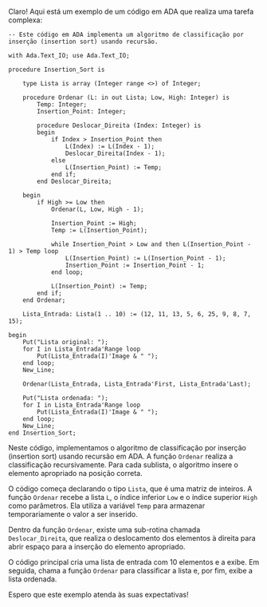 Claro! Aqui está um exemplo de um código em ADA que realiza uma tarefa complexa:

```
-- Este código em ADA implementa um algoritmo de classificação por inserção (insertion sort) usando recursão.

with Ada.Text_IO; use Ada.Text_IO;

procedure Insertion_Sort is

    type Lista is array (Integer range <>) of Integer;

    procedure Ordenar (L: in out Lista; Low, High: Integer) is
        Temp: Integer;
        Insertion_Point: Integer;

        procedure Deslocar_Direita (Index: Integer) is
        begin
            if Index > Insertion_Point then
                L(Index) := L(Index - 1);
                Deslocar_Direita(Index - 1);
            else
                L(Insertion_Point) := Temp;
            end if;
        end Deslocar_Direita;

    begin
        if High >= Low then
            Ordenar(L, Low, High - 1);

            Insertion_Point := High;
            Temp := L(Insertion_Point);

            while Insertion_Point > Low and then L(Insertion_Point - 1) > Temp loop
                L(Insertion_Point) := L(Insertion_Point - 1);
                Insertion_Point := Insertion_Point - 1;
            end loop;

            L(Insertion_Point) := Temp;
        end if;
    end Ordenar;

    Lista_Entrada: Lista(1 .. 10) := (12, 11, 13, 5, 6, 25, 9, 8, 7, 15);

begin
    Put("Lista original: ");
    for I in Lista_Entrada'Range loop
        Put(Lista_Entrada(I)'Image & " ");
    end loop;
    New_Line;

    Ordenar(Lista_Entrada, Lista_Entrada'First, Lista_Entrada'Last);

    Put("Lista ordenada: ");
    for I in Lista_Entrada'Range loop
        Put(Lista_Entrada(I)'Image & " ");
    end loop;
    New_Line;
end Insertion_Sort;
```

Neste código, implementamos o algoritmo de classificação por inserção (insertion sort) usando recursão em ADA. A função `Ordenar` realiza a classificação recursivamente. Para cada sublista, o algoritmo insere o elemento apropriado na posição correta.

O código começa declarando o tipo `Lista`, que é uma matriz de inteiros. A função `Ordenar` recebe a lista `L`, o índice inferior `Low` e o índice superior `High` como parâmetros. Ela utiliza a variável `Temp` para armazenar temporariamente o valor a ser inserido.

Dentro da função `Ordenar`, existe uma sub-rotina chamada `Deslocar_Direita`, que realiza o deslocamento dos elementos à direita para abrir espaço para a inserção do elemento apropriado.

O código principal cria uma lista de entrada com 10 elementos e a exibe. Em seguida, chama a função `Ordenar` para classificar a lista e, por fim, exibe a lista ordenada.

Espero que este exemplo atenda às suas expectativas!